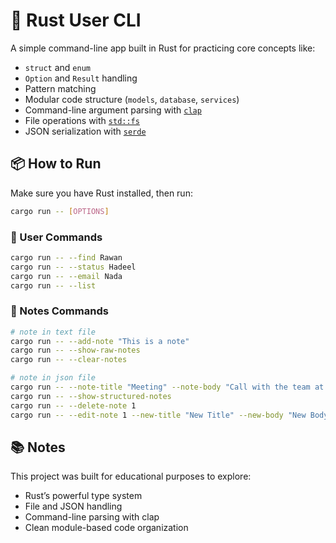 # 🦀 Rust User CLI

A simple command-line app built in Rust for practicing core concepts like:

- `struct` and `enum`
- `Option` and `Result` handling
- Pattern matching
- Modular code structure (`models`, `database`, `services`)
- Command-line argument parsing with [`clap`](https://docs.rs/clap/latest/clap/)
- File operations with [`std::fs`](https://doc.rust-lang.org/std/fs/index.html)
- JSON serialization with [`serde`](https://docs.rs/serde/latest/serde/)

## 📦 How to Run

Make sure you have Rust installed, then run:

```bash
cargo run -- [OPTIONS]
```

### 👤 User Commands

```bash
cargo run -- --find Rawan
cargo run -- --status Hadeel
cargo run -- --email Nada
cargo run -- --list
```

### 📝 Notes Commands

```bash
# note in text file
cargo run -- --add-note "This is a note"
cargo run -- --show-raw-notes
cargo run -- --clear-notes

# note in json file
cargo run -- --note-title "Meeting" --note-body "Call with the team at 5pm"
cargo run -- --show-structured-notes
cargo run -- --delete-note 1
cargo run -- --edit-note 1 --new-title "New Title" --new-body "New Body"
```

## 📚 Notes

This project was built for educational purposes to explore:
- Rust’s powerful type system
- File and JSON handling
- Command-line parsing with clap
- Clean module-based code organization
